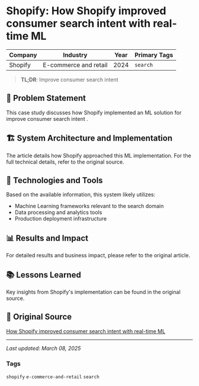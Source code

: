 # Shopify: How Shopify improved consumer search intent with real-time ML

| Company | Industry | Year | Primary Tags | 
|---------|----------|------|--------------|
| Shopify | E-commerce and retail | 2024 | `search` |

> **TL;DR**: Improve consumer search intent 

## 📝 Problem Statement

This case study discusses how Shopify implemented an ML solution for improve consumer search intent .

## 🏗️ System Architecture and Implementation

The article details how Shopify approached this ML implementation. For the full technical details, refer to the original source.

## 🔧 Technologies and Tools

Based on the available information, this system likely utilizes:

- Machine Learning frameworks relevant to the search domain
- Data processing and analytics tools
- Production deployment infrastructure

## 📊 Results and Impact

For detailed results and business impact, please refer to the original article.

## 📚 Lessons Learned

Key insights from Shopify's implementation can be found in the original source.

## 🔗 Original Source

[How Shopify improved consumer search intent with real-time ML](https://shopify.engineering/how-shopify-improved-consumer-search-intent-with-real-time-ml)

---

*Last updated: March 08, 2025*

### Tags

`shopify` `e-commerce-and-retail` `search`
